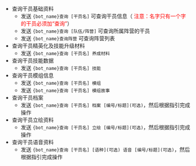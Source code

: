 - 查询干员基础资料
    - 发送 `{bot_name}查询 [干员名]` 可查询干员信息（<span style="color: red">
      注意：名字只有一个字的干员必须加“查询”</span>）
    - 发送 `{bot_name}查询 [队伍/阵营]` 可查询所属阵营的干员
    - 发送 `{bot_name}查询阵营` 可查询阵营列表
- 查询干员精英化及技能升级材料
    - 发送 `{bot_name}查询 [干员名] 养成材料`
- 查询干员技能数据
    - 发送 `{bot_name}查询 [干员名] 技能`
- 查询干员模组信息
    - 发送 `{bot_name}查询 [干员名] 模组`
    - 发送 `{bot_name}查询 [干员名] 模组故事`
- 查询干员档案
    - 发送 `{bot_name}查询 [干员名] 档案 [编号/标题](可选)`，然后根据指引完成操作
- 查询干员立绘资料
    - 发送 `{bot_name}查询 [干员名] 立绘 [编号/标题](可选)`，然后根据指引完成操作
- 查询干员语音资料
    - 发送 `{bot_name}查询 [干员名] [语种](可选) 语音 [编号/标题](可选)`，然后根据指引完成操作
